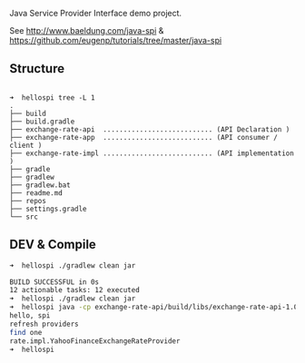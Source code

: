
Java Service Provider Interface demo project. 


See http://www.baeldung.com/java-spi & https://github.com/eugenp/tutorials/tree/master/java-spi


## Structure



```

➜  hellospi tree -L 1
.
├── build
├── build.gradle
├── exchange-rate-api  ........................... (API Declaration )
├── exchange-rate-app  ........................... (API consumer / client )
├── exchange-rate-impl ........................... (API implementation )
├── gradle
├── gradlew
├── gradlew.bat
├── readme.md
├── repos
├── settings.gradle
└── src

```

## DEV & Compile


```sh
➜  hellospi ./gradlew clean jar

BUILD SUCCESSFUL in 0s
12 actionable tasks: 12 executed
➜  hellospi ./gradlew clean jar
➜  hellospi java -cp exchange-rate-api/build/libs/exchange-rate-api-1.0-SNAPSHOT.jar:./exchange-rate-app/build/libs/exchange-rate-app-1.0-SNAPSHOT.jar:./exchange-rate-impl/build/libs/exchange-rate-impl-1.0-SNAPSHOT.jar ExchangeRate
hello, spi
refresh providers
find one 
rate.impl.YahooFinanceExchangeRateProvider
➜  hellospi 


```
